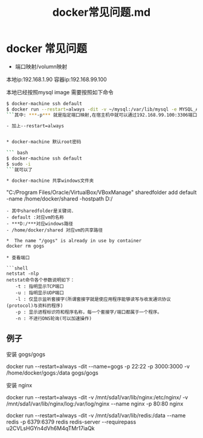 ﻿---
title: docker常见问题.md
---
docker 常见问题
==============




* 端口映射/volumn映射

本地ip:192.168.1.90
容器ip:192.168.99.100

本地已经按照mysql image
需要按照如下命令
``` bash
$ docker-machine ssh default
$ docker run --restart=always -dit -v ~/mysql:/var/lib/mysql -e MYSQL_ALLOW_EMPTY_PASSWORD=true --name mysql-server -p 3306:3306  mysql
```其中: ***-p*** 就是指定端口映射,在宿主机中就可以通过192.168.99.100:3306端口进行访问

- 加上--restart=always


* docker-machine 默认root密码

``` bash
$ docker-machine ssh default
$ sudo -i
```就可以了

* docker-machine 共享windows文件夹

```
"C:/Program Files/Oracle/VirtualBox/VBoxManage" sharedfolder add default -name /home/docker/shared -hostpath D:/
```
- 其中sharedfolder是关键词.
- default :对应vm的名称
- ***D:/***对应windows路径
- /home/docker/shared 对应vm的共享路径

*  The name "/gogs" is already in use by container
docker rm gogs

* 查看端口

```shell
netstat -nlp
netstat命令各个参数说明如下：
　　-t : 指明显示TCP端口
　　-u : 指明显示UDP端口
　　-l : 仅显示监听套接字(所谓套接字就是使应用程序能够读写与收发通讯协议(protocol)与资料的程序)
　　-p : 显示进程标识符和程序名称，每一个套接字/端口都属于一个程序。
　　-n : 不进行DNS轮询(可以加速操作)
```

例子
--------
安装 gogs/gogs

docker run --restart=always -dit --name=gogs -p 22:22 -p 3000:3000 -v /home/docker/gogs:/data gogs/gogs

安装 nginx

docker run --restart=always -dit -v /mnt/sda1/var/lib/nginx:/etc/nginx/ -v /mnt/sda1/var/lib/nginx/log:/var/log/nginx --name nginx -p 80:80  nginx

docker run --restart=always -dit -v /mnt/sda1/var/lib/redis:/data --name redis -p 6379:6379  redis redis-server  --requirepass u2CVLsHGYn4dVh6M4qTMr17iaQk

